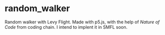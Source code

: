 # random_walker
Random walker with Levy Flight. Made with p5.js, with the help of *Nature of Code* from coding chain. I intend to implent it in SMFL soon.
